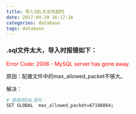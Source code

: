 ```yaml
---
title: 导入SQL大文件超时
date: 2017-04-29 16:17:16
categories: database
tags: database
---
```


### .sql文件太大，导入时报错如下：

<font color=red>Error Code: 2006 - MySQL server has gone away.</font>

原因：配置文件中的max_allowed_packet不够大。

解决：
``` bash
# 直接用SQL语句：
SET GLOBAL  max_allowed_packet=67108864;
```
